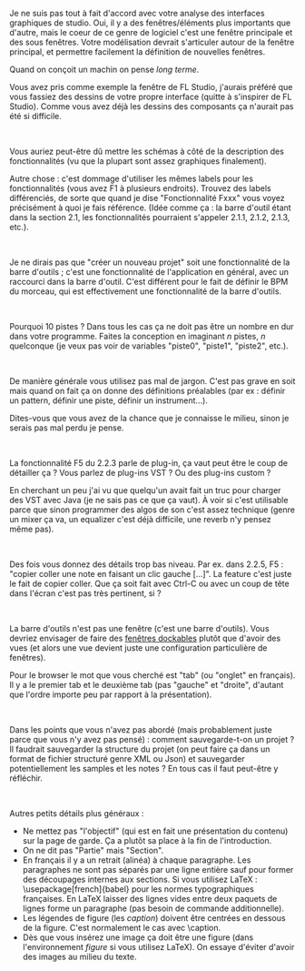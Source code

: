 Je ne suis pas tout à fait d'accord avec votre analyse des interfaces graphiques 
de studio. Oui, il y a des fenêtres/éléments plus importants que d'autre, mais
le coeur de ce genre de logiciel c'est une fenêtre principale et des sous
fenêtres. Votre modélisation devrait s'articuler autour de la fenêtre principal, 
et permettre facilement la définition de nouvelles fenêtres.

Quand on conçoit un machin on pense _long terme_.

Vous avez pris comme exemple la fenêtre de FL Studio, j'aurais préféré que vous
fassiez des dessins de votre propre interface (quitte à s'inspirer de FL
Studio). Comme vous avez déjà les dessins des composants ça n'aurait pas été si
difficile.

<br>

Vous auriez peut-être dû mettre les schémas à côté de la description des
fonctionnalités (vu que la plupart sont assez graphiques finalement).

Autre chose : c'est dommage d'utiliser les mêmes labels pour les fonctionnalités
(vous avez F1 à plusieurs endroits). Trouvez des labels différenciés, de sorte
que quand je dise "Fonctionnalité Fxxx" vous voyez précisément à quoi je fais
référence. (Idée comme ça : la barre d'outil étant dans la section 2.1, les
fonctionnalités pourraient s'appeler 2.1.1, 2.1.2, 2.1.3, etc.).

<br>

Je ne dirais pas que "créer un nouveau projet" soit une fonctionnalité de la
barre d'outils ; c'est une fonctionnalité de l'application en général, avec un
raccourci dans la barre d'outil. C'est différent pour le fait de définir le BPM
du morceau, qui est effectivement une fonctionnalité de la barre d'outils.

<br>

Pourquoi 10 pistes ? Dans tous les cas ça ne doit pas être un nombre en dur dans
votre programme. Faites la conception en imaginant _n_ pistes, _n_ quelconque
(je veux pas voir de variables "piste0", "piste1", "piste2", etc.).

<br>

De manière générale vous utilisez pas mal de jargon. C'est pas grave en soit
mais quand on fait ça on donne des définitions préalables (par ex : définir un
pattern, définir une piste, définir un instrument...).

Dites-vous que vous avez de la chance que je connaisse le milieu, sinon je
serais pas mal perdu je pense.

<br>

La fonctionnalité F5 du 2.2.3 parle de plug-in, ça vaut peut être le coup de
détailler ça ? Vous parlez de plug-ins VST ? Ou des plug-ins custom ?

En cherchant un peu j'ai vu que quelqu'un avait fait un truc pour charger des
VST avec Java (je ne sais pas ce que ça vaut). À voir si c'est utilisable parce
que sinon programmer des algos de son c'est assez technique (genre un mixer ça
va, un equalizer c'est déjà difficile, une reverb n'y pensez même pas).

<br>

Des fois vous donnez des détails trop bas niveau. Par ex. dans 2.2.5, F5 :
"copier coller une note en faisant un clic gauche [...]". La feature c'est juste
le fait de copier coller. Que ça soit fait avec Ctrl-C ou avec un coup de tête
dans l'écran c'est pas très pertinent, si ?

<br>

La barre d'outils n'est pas une fenêtre (c'est une barre d'outils). Vous devriez
envisager de faire des [fenêtres dockables](http://www.java2s.com/Code/Java/Swing-Components/Simpledemofordockablewindows.htm) 
plutôt que d'avoir des vues (et alors une vue devient juste une configuration 
particulière de fenêtres).

Pour le browser le mot que vous cherché est "tab" (ou "onglet" en français). Il 
y a le premier tab et le deuxième tab (pas "gauche" et "droite", d'autant que
l'ordre importe peu par rapport à la présentation).

<br>

Dans les points que vous n'avez pas abordé (mais probablement juste parce que
vous n'y avez pas pensé) : comment sauvegarde-t-on un projet ? Il faudrait 
sauvegarder la structure du projet (on peut faire ça dans un format de fichier 
structuré genre XML ou Json) et sauvegarder potentiellement les samples et les
notes ? En tous cas il faut peut-être y réfléchir.

<br>

Autres petits détails plus généraux :
- Ne mettez pas "l'objectif" (qui est en fait une présentation du contenu) sur
  la page de garde. Ça a plutôt sa place à la fin de l'introduction.
- On ne dit pas "Partie" mais "Section".
- En français il y a un retrait (alinéa) à chaque paragraphe. Les paragraphes ne
  sont pas séparés par une ligne entière sauf pour former des découpages 
  internes aux sections.
  Si vous utilisez LaTeX : \usepackage[french]{babel} pour les normes
  typographiques françaises. En LaTeX laisser des lignes vides entre deux
  paquets de lignes forme un paragraphe (pas besoin de commande additionnelle).
- Les légendes de figure (les _caption_) doivent être centrées en dessous de la
  figure. C'est normalement le cas avec \caption.
- Dès que vous insérez une image ça doit être une figure (dans l'environnement
  _figure_ si vous utilisez LaTeX). On essaye d'éviter d'avoir des images au
  milieu du texte.

